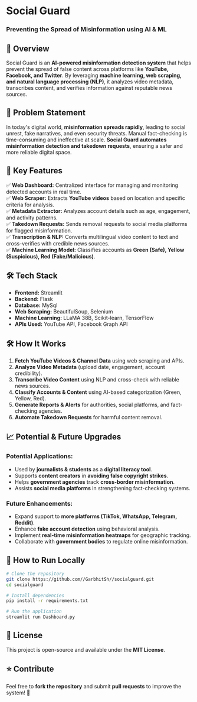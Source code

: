 
# **Social Guard**  
### Preventing the Spread of Misinformation using AI & ML  

## **🚀 Overview**  
Social Guard is an **AI-powered misinformation detection system** that helps prevent the spread of false content across platforms like **YouTube, Facebook, and Twitter**. By leveraging **machine learning, web scraping, and natural language processing (NLP)**, it analyzes video metadata, transcribes content, and verifies information against reputable news sources.

## **🎯 Problem Statement**  
In today's digital world, **misinformation spreads rapidly**, leading to social unrest, fake narratives, and even security threats. Manual fact-checking is time-consuming and ineffective at scale. **Social Guard automates misinformation detection and takedown requests**, ensuring a safer and more reliable digital space.

## **🔑 Key Features**  
✅ **Web Dashboard:** Centralized interface for managing and monitoring detected accounts in real time.  
✅ **Web Scraper:** Extracts **YouTube videos** based on location and specific criteria for analysis.  
✅ **Metadata Extractor:** Analyzes account details such as age, engagement, and activity patterns.  
✅ **Takedown Requests:** Sends removal requests to social media platforms for flagged misinformation.  
✅ **Transcription & NLP:** Converts multilingual video content to text and cross-verifies with credible news sources.  
✅ **Machine Learning Model:** Classifies accounts as **Green (Safe), Yellow (Suspicious), Red (Fake/Malicious)**.  

## **🛠️ Tech Stack**  
- **Frontend:** Streamlit  
- **Backend:** Flask  
- **Database:** MySql  
- **Web Scraping:** BeautifulSoup, Selenium  
- **Machine Learning:** LLaMA 38B, Scikit-learn, TensorFlow  
- **APIs Used:** YouTube API, Facebook Graph API  

## **🛠️ How It Works**  
1. **Fetch YouTube Videos & Channel Data** using web scraping and APIs.  
2. **Analyze Video Metadata** (upload date, engagement, account credibility).  
3. **Transcribe Video Content** using NLP and cross-check with reliable news sources.  
4. **Classify Accounts & Content** using AI-based categorization (Green, Yellow, Red).  
5. **Generate Reports & Alerts** for authorities, social platforms, and fact-checking agencies.  
6. **Automate Takedown Requests** for harmful content removal.  

## **📈 Potential & Future Upgrades**  
### **Potential Applications:**  
- Used by **journalists & students** as a **digital literacy tool**.  
- Supports **content creators** in **avoiding false copyright strikes**.  
- Helps **government agencies** track **cross-border misinformation**.  
- Assists **social media platforms** in strengthening fact-checking systems.  

### **Future Enhancements:**  
- Expand support to **more platforms (TikTok, WhatsApp, Telegram, Reddit)**.  
- Enhance **fake account detection** using behavioral analysis.  
- Implement **real-time misinformation heatmaps** for geographic tracking.  
- Collaborate with **government bodies** to regulate online misinformation.

  
## **📌 How to Run Locally**  
```bash
# Clone the repository
git clone https://github.com//GarbhitSh//socialguard.git
cd socialguard

# Install dependencies
pip install -r requirements.txt

# Run the application
streamlit run Dashboard.py
```

## **📝 License**  
This project is open-source and available under the **MIT License**.  

## **⭐ Contribute**  
Feel free to **fork the repository** and submit **pull requests** to improve the system! 🚀
